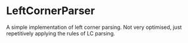 # LeftCornerParser
A simple implementation of left corner parsing. Not very optimised, just repetitively applying the rules of LC parsing. 
